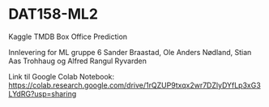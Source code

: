 # DAT158-ML2

Kaggle TMDB Box Office Prediction

Innlevering for ML gruppe 6
Sander Braastad, Ole Anders Nødland, Stian Aas Trohhaug og Alfred Rangul Ryvarden 

Link til Google Colab Notebook: https://colab.research.google.com/drive/1rQZUP9txqx2wr7DZlyDYfLp3xG3LYdRG?usp=sharing
